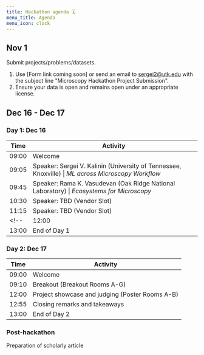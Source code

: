 ```yaml
---
title: Hackathon agenda 🗓️
menu_title: Agenda
menu_icon: clock
---
```


## Nov 1

Submit projects/problems/datasets.

1. Use [Form link coming soon] or send an email to [sergei2@utk.edu](mailto:sergei2@utk.edu) with the subject line "Microscopy Hackathon Project Submission".
2. Ensure your data is open and remains open under an appropriate license.

## Dec 16 - Dec 17

### Day 1: Dec 16


| Time  | Activity |
|-------|----------|
| 09:00 | Welcome  |
| 09:05 | Speaker: Sergei V. Kalinin (University of Tennessee, Knoxville) \| *ML across Microscopy Workflow* |
| 09:45 | Speaker: Rama K. Vasudevan (Oak Ridge National Laboratory) \| *Ecosystems for Microscopy* |
| 10:30 | Speaker: TBD (Vendor Slot) |
| 11:15 | Speaker: TBD (Vendor Slot) |
<!-- | 12:00 | Team-building  |
| 13:00 | End of Day 1 | -->

### Day 2: Dec 17

| Time  | Activity |
|-------|----------|
| 09:00 | Welcome |
| 09:10 | Breakout (Breakout Rooms A-G) |
| 12:00 | Project showcase and judging (Poster Rooms A-B) |
| 12:55 | Closing remarks and takeaways |
| 13:00 | End of Day 2 |

### Post-hackathon
Preparation of scholarly article
<!-- Preparation of scholarly article.[<sup>(?)</sup>][faq]{:title="What is required for me to participate in the scholarly article?"}

[faq]: {{ site.baseurl }}{% link faq.md %} -->
